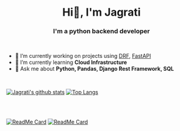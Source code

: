 <h1 align="center">Hi👋, I'm Jagrati</h1>
<h3 align="center" >I'm a python backend developer</h3>

<br>

- 🔭 I’m currently working on projects using [DRF](https://www.django-rest-framework.org/), [FastAPI](https://fastapi.tiangolo.com/)
- 🌱 I’m currently learning **Cloud Infrastructure**
- 💬 Ask me about **Python, Pandas, Django Rest Framework, SQL**

<br>

[![Jagrati's github stats](https://github-readme-stats.vercel.app/api?username=jgrt&hide=contribs&count_private=true&show_icons=true&theme=radical&hide_border=true)](https://github.com/jgrt/github-readme-stats)
[![Top Langs](https://github-readme-stats.vercel.app/api/top-langs/?username=jgrt&layout=compact&theme=radical&hide_border=true)](https://github.com/jgrt/github-readme-stats)


<br>
<br>

[![ReadMe Card](https://github-readme-stats.vercel.app/api/pin/?username=jgrt&repo=drf-book-my-ticket)](https://github.com/jgrt/drf-book-my-ticket)
[![ReadMe Card](https://github-readme-stats.vercel.app/api/pin/?username=jgrt&repo=101-Pandas-Exercises)](https://github.com/jgrt/101-Pandas-Exercises)

